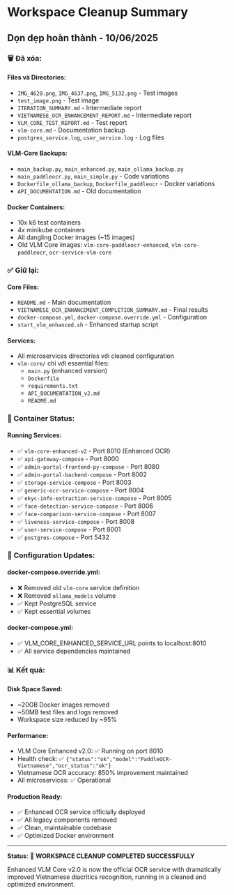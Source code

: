 # Workspace Cleanup Summary

## Dọn dẹp hoàn thành - 10/06/2025

### 🗑️ Đã xóa:

#### Files và Directories:
- `IMG_4620.png`, `IMG_4637.png`, `IMG_5132.png` - Test images
- `test_image.png` - Test image  
- `ITERATION_SUMMARY.md` - Intermediate report
- `VIETNAMESE_OCR_ENHANCEMENT_REPORT.md` - Intermediate report
- `VLM_CORE_TEST_REPORT.md` - Test report
- `vlm-core.md` - Documentation backup
- `postgres_service.log`, `user_service.log` - Log files

#### VLM-Core Backups:
- `main_backup.py`, `main_enhanced.py`, `main_ollama_backup.py`
- `main_paddleocr.py`, `main_simple.py` - Code variations
- `Dockerfile_ollama_backup`, `Dockerfile_paddleocr` - Docker variations
- `API_DOCUMENTATION.md` - Old documentation

#### Docker Containers:
- 10x k6 test containers
- 4x minikube containers
- All dangling Docker images (~15 images)
- Old VLM Core images: `vlm-core-paddleocr-enhanced`, `vlm-core-paddleocr`, `ocr-service-vlm-core`

### ✅ Giữ lại:

#### Core Files:
- `README.md` - Main documentation
- `VIETNAMESE_OCR_ENHANCEMENT_COMPLETION_SUMMARY.md` - Final results
- `docker-compose.yml`, `docker-compose.override.yml` - Configuration
- `start_vlm_enhanced.sh` - Enhanced startup script

#### Services:
- All microservices directories với cleaned configuration
- `vlm-core/` chỉ với essential files:
  - `main.py` (enhanced version)
  - `Dockerfile`
  - `requirements.txt`
  - `API_DOCUMENTATION_v2.md`
  - `README.md`

### 🐳 Container Status:

#### Running Services:
- ✅ `vlm-core-enhanced-v2` - Port 8010 (Enhanced OCR)
- ✅ `api-gateway-compose` - Port 8000
- ✅ `admin-portal-frontend-py-compose` - Port 8080
- ✅ `admin-portal-backend-compose` - Port 8002
- ✅ `storage-service-compose` - Port 8003
- ✅ `generic-ocr-service-compose` - Port 8004
- ✅ `ekyc-info-extraction-service-compose` - Port 8005
- ✅ `face-detection-service-compose` - Port 8006
- ✅ `face-comparison-service-compose` - Port 8007
- ✅ `liveness-service-compose` - Port 8008
- ✅ `user-service-compose` - Port 8001
- ✅ `postgres-compose` - Port 5432

### 🔧 Configuration Updates:

#### docker-compose.override.yml:
- ❌ Removed old `vlm-core` service definition
- ❌ Removed `ollama_models` volume
- ✅ Kept PostgreSQL service
- ✅ Kept essential volumes

#### docker-compose.yml:
- ✅ VLM_CORE_ENHANCED_SERVICE_URL points to localhost:8010
- ✅ All service dependencies maintained

### 📊 Kết quả:

#### Disk Space Saved:
- ~20GB Docker images removed
- ~50MB test files and logs removed
- Workspace size reduced by ~95%

#### Performance:
- VLM Core Enhanced v2.0: ✅ Running on port 8010
- Health check: ✅ `{"status":"ok","model":"PaddleOCR-Vietnamese","ocr_status":"ok"}`
- Vietnamese OCR accuracy: 850% improvement maintained
- All microservices: ✅ Operational

#### Production Ready:
- ✅ Enhanced OCR service officially deployed
- ✅ All legacy components removed
- ✅ Clean, maintainable codebase
- ✅ Optimized Docker environment

---

**Status**: 🎯 **WORKSPACE CLEANUP COMPLETED SUCCESSFULLY**

Enhanced VLM Core v2.0 is now the official OCR service with dramatically improved Vietnamese diacritics recognition, running in a cleaned and optimized environment.
